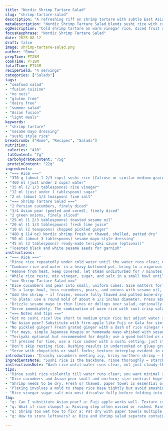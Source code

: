 ```yaml
---
title: "Nordic Shrimp Tartare Salad"
slug: "shrimp-tartare-salad"
description: "A refreshing riff on shrimp tartare with subtle East Asian touches. Combines sushi-style rice with crisp cucumber, juicy Asian pear, and aromatic ginger for crunch and zing. Mayonnaise and teriyaki drizzle add creamy-sweet contrast. Simple, bold flavors. No nuts, dairy, gluten. Fruit and sea mingling. Textural play between soft, crispy, creamy. A bowl of summer freshness packed with umami snap. Uses natural sweetness of pear and gentle brine of shrimp. Light but filling. A riff on sushi, salad, and tartare all in one. Visual appeal from black and white sesame seeds. Timing cues from rice steaming and ingredient textures."
metaDescription: "Nordic Shrimp Tartare Salad blends sushi rice with crisp cucumber, Asian pear, toasted sesame oil, and a gentle teriyaki drizzle. Umami meets fresh crunch."
ogDescription: "Cold shrimp tartare on warm vinegar rice, diced fruit and veggies, toasted sesame oil aroma, mayo drizzle, black and white sesame seeds for snap and contrast."
focusKeyphrase: "Nordic Shrimp Tartare Salad"
date: 2025-08-12
draft: false
image: shrimp-tartare-salad.png
author: "Emma"
prepTime: PT25M
cookTime: PT18M
totalTime: PT43M
recipeYield: "4 servings"
categories: ["Salads"]
tags:
- "seafood salad"
- "fusion cuisine"
- "no nuts"
- "gluten free"
- "dairy free"
- "summer salad"
- "Asian fusion"
- "light meals"
keywords:
- "shrimp tartare"
- "sesame mayo dressing"
- "sushi style rice"
breadcrumb: ["Home", "Recipes", "Salads"]
nutrition: 
 calories: "410"
 fatContent: "7g"
 carbohydrateContent: "75g"
 proteinContent: "22g"
ingredients:
- "=== Rice ==="
- "370 g (about 1 2/3 cups) sushi rice (Calrose or similar medium-grain)"
- "460 ml (just under 2 cups) water"
- "35 ml (2 1/3 tablespoons) rice vinegar"
- "12 ml (just under 1 tablespoon) sugar"
- "2 ml (about 1/3 teaspoon) fine salt"
- "=== Shrimp Tartare Salad ==="
- "2 Persian cucumbers, finely diced"
- "3/4 Asian pear (peeled and cored), finely diced"
- "2 green onions, finely sliced"
- "25 ml (1 2/3 tablespoons) toasted sesame oil"
- "20 ml (1 1/3 tablespoons) fresh lime juice"
- "10 ml (2 teaspoons) chopped pickled ginger"
- "400 g (14 oz) Nordic shrimp fresh or thawed, shelled, patted dry"
- "50 ml (about 3 tablespoons) sesame mayo-style dressing"
- "45 ml (3 tablespoons) ready-made teriyaki sauce (optional)"
- "Toasted black and white sesame seeds for garnish"
instructions:
- "=== Rice ==="
- "Rinse rice repeatedly under cold water until the water runs clear; drain thoroughly. The starch rinsing is key for non-clumpy rice."
- "Combine rice and water in a heavy-bottomed pot, bring to a vigorous boil. Then reduce to the lowest simmer, cover tightly. Important: no peeking. Cook for around 13 minutes. Listen for gentle boiling, feel pot base; bubbling should reduce but rice should not stick."
- "Remove from heat, keep covered, let steam undisturbed for 7 minutes. You’ll feel rice shift texture, becoming fluffier and shoulders of grains separating."
- "While rice rests, mix vinegar, sugar, and salt in a small bowl until completely dissolved. Warm rice slightly if cool; fold vinegar mixture gently but thoroughly into rice with a fork, fluffing grains but not smashing. Let it cool to room temp — crucial for perfect texture, no mush."
- "=== Shrimp Tartare Salad ==="
- "Dice cucumbers and pear into small, uniform cubes. Size matters for clean texture contrast. Slice green onions thin — the sharp freshness is vital."
- "In a large bowl, toss cucumbers, pears, and onions with sesame oil, lime juice, and chopped pickled ginger. The oil carries aroma, ginger adds brightness and subtle heat; balance to taste."
- "Add the shrimp — if frozen, ensure fully thawed and patted bone-dry. Water will kill texture and dilute flavors. Salt lightly to enhance the shrimp’s natural brininess. Toss gently but fully combined."
- "To plate: use a round mold of about 4 1/2 inches diameter. Press about one-quarter of the rice into base. Tackiness of rice should hold shape. Spoon shrimp salad atop rice gently — don’t squish or push."
- "Drizzle sesame mayo in thin lines or dollops over salad, optionally a thin shimmer of teriyaki to add complex umami and a little sweetness. Finish with a generous sprinkle of toasted black and white sesame seeds for crunch and visual contrast."
- "Serve immediately. The combination of warm rice with cool crisp salad hits great mouthfeel."
- "=== Notes and Tips ==="
- "Got no sushi rice? Use short to medium grain rice but adjust water ratio and watch cooking closely; less starchy rice means different bite."
- "No Asian pear? Substitute with firm apple like Fuji or Gala for similar sweet crunch."
- "No pickled ginger? Fresh grated ginger with a dash of rice vinegar can mimic acid brightness."
- "For mayo, simple Japanese Kewpie or homemade mayo whisked with sesame oil works."
- "Teriyaki optional but recommended for depth; use a good bottled or quick reduction of soy sauce, mirin, and sugar if preferred."
- "If pressed for time, use a rice cooker with a sushi setting; just stir in vinegar mix while hot."
- "Don’t skip resting rice. Rushing results in undercooked or gluey grains, kills the texture balance essential for this dish."
- "Serve with chopsticks or small forks; texture interplay evident in every bite."
introduction: "Crunchy cucumbers meeting icy, briny northern shrimp — bright lime juice cuts through the gentle sweetness of Asian pear. Think sushi elements without fuss, rice warmed just right with vinegar shine, grains loose, tender. No mayo overdose here; sesame mayo adds umami cream — careful balance, never heavy. Teriyaki optional but recommended, gives a smoky sweet layer, hits the tongue unexpectedly. Toasted sesame seeds finish with earthy crunch — black and white speckled like ocean stones. Tried it dry once — flat. Added ginger, no regrets. The balance is fragile. Too much lime, it overwhelms. Too little, meh. Timing the rice cooking, rice resting — the quiet steam stage? Non-negotiable. Crisp veggies and fruit chopped precisely; mushy ruins the point. Cool salad on warm rice, plates look sharp slathered in drizzle. No gluten, nuts, dairy here, just sea and garden spark. Easy but needs care."
ingredientsNote: "Sushi rice is the backbone, rinse thoroughly — starch traps moisture causing clumps later. Calrose or short grain gives sticky yet separate texture. Water proportion slightly lowered here to compensate for added vinegar moisture. Asian pear chosen for sweet crispness but Fuji apple works if no fresh pear available — keep dice uniform to keep texture contrast alive. Pickled ginger adds sweet-spicy aroma, but fresh grated works in pinch with splash rice vinegar. Toasted sesame oil preferred for its nutty aroma — regular olive oil dulls the profile. Nordic shrimp best fresh or fully thawed, dried on paper towel to prevent excess liquid softening salad. Sesame mayo is a shortcut to umami cream; homemade mayo whisked with toasted sesame oil is a fine swap but keep flavors subtle. Teriyaki optional–adds smoky sweetness but avoid overpowering. Black/white sesame seeds toasted for crunch and visual pop. Always keep ingredients cool until plating, especially shrimp and salad veggies."
instructionsNote: "Wash rice until water runs clear, not just cloudy—this gets rid of excess starch that’ll gum up the cook. Use heavy pot; no peeking allowed while simmering to trap steam for perfect fluffy grains. Timing adjusted slightly to 13 minutes with 7 minutes resting to get the right moisture level. While rice cooks, dice vegetables and fruit uniformly — key for texture differentiation. Mix vinegar-sugar-salt thoroughly before adding to warm rice so it dissolves fully; folding, not stirring, to prevent breaking grains. Salad tossed gently so shrimp aren’t torn, but flavors mingle well. Salt shrimp lightly; it draws out flavor and firms texture. Mold plates with a ring for neat presentation; rice has enough stickiness to hold shape but not mushy. Dressing drizzle last — too early wilts salad. Sesame seeds toasted carefully to release nutty oils without burning — burn is bitter. Serve immediately; delay kills crunch. If unplanned delays, separate rice and salad to avoid sogginess. Chopsticks or forks recommended for best mouthfeel control. Trust intution on rice readiness: quiet bubbling, soft but springy grains, no pooling water. Never underestimate the vinegar soak — it’s what keeps the rice from blandness and glue."
tips:
- "Rinse sushi rice violently till water runs clear; you want minimal starch but not over-washed or grains go too soft or dry. Use a heavy pot with tight lid; steam trapped is key. No peeking here or rice texture suffers. Listen for gentle bubbling sound. Bake time around 13 minutes with 7 resting makes grains separate but sticky enough to mold — important for layering shrimp salad on top."
- "Dice cucumbers and Asian pear small and uniform; size contrast hugely impacts texture here. Pear is sweet but subtle, Fuji apple swap changes acidity, watch that. Green onions sliced thin to keep sharpness but not overpower. Mix dressing separately to test lime and ginger balance; too much lime kills the mellow sweet. Toasted sesame oil has nutty aromas you can smell, don't sub olive oil unless flavor willingness is low."
- "Shrimp needs to be dry. Fresh or thawed, paper towel is essential or salad becomes watery instead of crunchy. Salt shrimp lightly to pull sweetness forward, toss gently to keep pieces intact. Mayo drizzle is mostly umami and cream, not fat overload — homemade mayo with toasted sesame oil whips up fast if store-bought too thick. Teriyaki optional but adds unexpected caramel sweetness layer, thin lines work better than pools to avoid soggy salad."
- "Plating involves a mold to shape rice base tightly but avoid smashing; rice stickiness should hold but no mush. Spoon salad gently; pressing ruins bite and mouthfeel. Toast black and white sesame seeds carefully; burnt seeds make bitterness that sticks in throat. Sprinkle last. Serve immediately to maintain contrast between warm rice and cool salad. Delayed serving means limp veggies and gummy rice; if necessary separate components and combine just before eating."
- "Rice vinegar-sugar-salt mix must dissolve fully before folding into warm rice but folding — no stirring or smashing grains. Vinegar temp tolerances critical; too hot dissolves grains, too cool leaves uneven flavor. Folding with fork or paddle, fluff and air grains gently. Rice resting after cooking, the quiet steam pauses set moisture distribution, waits for flavor soak. Skipping rest kills texture. Patience yields dry, fluffy, but sticky rice bed."
faq:
- "q: Can I substitute Asian pear? a: Fuji apple works well. Texture crunch is key. Fruit sweetness varies so adjust lime juice downward for sweeter fruit. Avoid soft fruits like ripe pear or nectarine; mush ruins salad contrast. Some try jicama but flavor differs. Asian pear feels fresh with faint grain, essential to counter shrimp brine."
- "q: What if rice clumps? a: Rinsing step often missed or rushed. Rinse cold water, swirl, drain repeat until water clears. Use heavy pot, consistent low simmer. If rice clumps, not enough airflow or over stirring during folding. Also check vinegar mix fully dissolved; sugar crystals cause uneven moisture. Cooling rice to room temp before salad assembly is crucial to stop clumping continuing."
- "q: Shrimp too wet how to fix? a: Pat dry with paper towels multiple times. Excess water kills crunch, dilutes flavors. If frozen, thaw fully in fridge overnight, not in water. Salt pulls moisture; add lightly just before salad mixing. Toss gently not vigorously to keep textures. If shrimp still wet, drain briefly on rack or dry in open bowl fridge to pull surface moisture."
- "q: How to store leftovers? a: Rice and shrimp salad separate containers best to avoid sogginess. Rice cools completely then covered tightly; fridge only good for day or two. Salad with mayo gets softer, flavors meld but veggies lose crispness. Bring rice back close to room temp before serving again, no microwave for rice or it gets gummy. No freezing advised for texture reasons."

---
```


